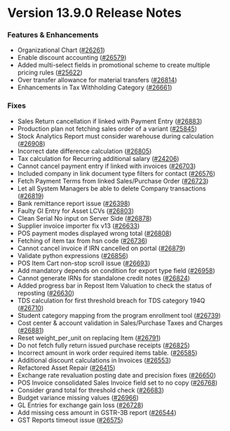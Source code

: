 # Version 13.9.0 Release Notes

### Features & Enhancements
- Organizational Chart ([#26261](https://github.com/vmraid/erpadda/pull/26261))
- Enable discount accounting ([#26579](https://github.com/vmraid/erpadda/pull/26579))
- Added multi-select fields in promotional scheme to create multiple pricing rules ([#25622](https://github.com/vmraid/erpadda/pull/25622))
- Over transfer allowance for material transfers ([#26814](https://github.com/vmraid/erpadda/pull/26814))
- Enhancements in Tax Withholding Category ([#26661](https://github.com/vmraid/erpadda/pull/26661))

### Fixes
- Sales Return cancellation if linked with Payment Entry ([#26883](https://github.com/vmraid/erpadda/pull/26883))
- Production plan not fetching sales order of a variant ([#25845](https://github.com/vmraid/erpadda/pull/25845))
- Stock Analytics Report must consider warehouse during calculation ([#26908](https://github.com/vmraid/erpadda/pull/26908))
- Incorrect date difference calculation ([#26805](https://github.com/vmraid/erpadda/pull/26805))
- Tax calculation for Recurring additional salary ([#24206](https://github.com/vmraid/erpadda/pull/24206))
- Cannot cancel payment entry if linked with invoices ([#26703](https://github.com/vmraid/erpadda/pull/26703))
- Included company in link document type filters for contact ([#26576](https://github.com/vmraid/erpadda/pull/26576))
- Fetch Payment Terms from linked Sales/Purchase Order ([#26723](https://github.com/vmraid/erpadda/pull/26723))
- Let all System Managers be able to delete Company transactions ([#26819](https://github.com/vmraid/erpadda/pull/26819))
- Bank remittance report issue ([#26398](https://github.com/vmraid/erpadda/pull/26398))
- Faulty Gl Entry for Asset LCVs ([#26803](https://github.com/vmraid/erpadda/pull/26803))
- Clean Serial No input on Server Side ([#26878](https://github.com/vmraid/erpadda/pull/26878))
- Supplier invoice importer fix v13 ([#26633](https://github.com/vmraid/erpadda/pull/26633))
- POS payment modes displayed wrong total ([#26808](https://github.com/vmraid/erpadda/pull/26808))
- Fetching of item tax from hsn code ([#26736](https://github.com/vmraid/erpadda/pull/26736))
- Cannot cancel invoice if IRN cancelled on portal ([#26879](https://github.com/vmraid/erpadda/pull/26879))
- Validate python expressions ([#26856](https://github.com/vmraid/erpadda/pull/26856))
- POS Item Cart non-stop scroll issue ([#26693](https://github.com/vmraid/erpadda/pull/26693))
- Add mandatory depends on condition for export type field ([#26958](https://github.com/vmraid/erpadda/pull/26958))
- Cannot generate IRNs for standalone credit notes ([#26824](https://github.com/vmraid/erpadda/pull/26824))
- Added progress bar in Repost Item Valuation to check the status of reposting ([#26630](https://github.com/vmraid/erpadda/pull/26630))
- TDS calculation for first threshold breach for TDS category 194Q ([#26710](https://github.com/vmraid/erpadda/pull/26710))
- Student category mapping from the program enrollment tool ([#26739](https://github.com/vmraid/erpadda/pull/26739))
- Cost center & account validation in Sales/Purchase Taxes and Charges ([#26881](https://github.com/vmraid/erpadda/pull/26881))
- Reset weight_per_unit on replacing Item ([#26791](https://github.com/vmraid/erpadda/pull/26791))
- Do not fetch fully return issued purchase receipts ([#26825](https://github.com/vmraid/erpadda/pull/26825))
- Incorrect amount in work order required items table.  ([#26585](https://github.com/vmraid/erpadda/pull/26585))
- Additional discount calculations in Invoices ([#26553](https://github.com/vmraid/erpadda/pull/26553))
- Refactored Asset Repair ([#26415](https://github.com/vmraid/erpadda/pull/25798))
- Exchange rate revaluation posting date and precision fixes ([#26650](https://github.com/vmraid/erpadda/pull/26650))
- POS Invoice consolidated Sales Invoice field set to no copy ([#26768](https://github.com/vmraid/erpadda/pull/26768))
- Consider grand total for threshold check ([#26683](https://github.com/vmraid/erpadda/pull/26683))
- Budget variance missing values ([#26966](https://github.com/vmraid/erpadda/pull/26966))
- GL Entries for exchange gain loss ([#26728](https://github.com/vmraid/erpadda/pull/26728))
- Add missing cess amount in GSTR-3B report ([#26544](https://github.com/vmraid/erpadda/pull/26544))
- GST Reports timeout issue ([#26575](https://github.com/vmraid/erpadda/pull/26575))
